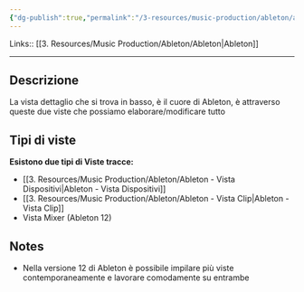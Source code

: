 ```yaml
---
{"dg-publish":true,"permalink":"/3-resources/music-production/ableton/ableton-la-vista-dettaglio-delle-tracce/","tags":["note"]}
---
```


Links:: [[3. Resources/Music Production/Ableton/Ableton\|Ableton]]

---

## Descrizione

La vista dettaglio che si trova in basso, è il cuore di Ableton, è attraverso queste due viste che possiamo elaborare/modificare tutto 

## Tipi di viste

**Esistono due tipi di Viste tracce:**

- [[3. Resources/Music Production/Ableton/Ableton - Vista Dispositivi\|Ableton - Vista Dispositivi]]
- [[3. Resources/Music Production/Ableton/Ableton - Vista Clip\|Ableton - Vista Clip]]
- Vista Mixer (Ableton 12)

## Notes

- Nella versione 12 di Ableton è possibile impilare più viste contemporaneamente e lavorare comodamente su entrambe 




